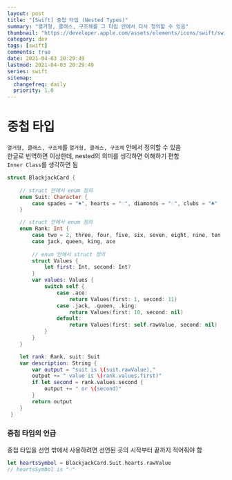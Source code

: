 ```yaml
---
layout: post
title: "[Swift] 중첩 타입 (Nested Types)"
summary: "열거형, 클래스, 구조체를 그 타입 안에서 다시 정의할 수 있음"
thumbnail: "https://developer.apple.com/assets/elements/icons/swift/swift-256x256.png"
category: dev
tags: [swift]
comments: true
date: 2021-04-03 20:29:49
lastmod: 2021-04-03 20:29:49
series: swift
sitemap: 
  changefreq: daily
  priority: 1.0
---
```

# 중첩 타입

`열거형, 클래스, 구조체`를 `열거형, 클래스, 구조체` 안에서 정의할 수 있음  
한글로 번역하면 이상한데, nested의 의미를 생각하면 이해하기 편함  
`Inner Class`를 생각하면 됨

```swift
struct BlackjackCard {
    
    // struct 안에서 enum 정의
    enum Suit: Character {
        case spades = "♠", hearts = "♡", diamonds = "♢", clubs = "♣"
    }

    // struct 안에서 enum 정의
    enum Rank: Int {
        case two = 2, three, four, five, six, seven, eight, nine, ten
        case jack, queen, king, ace
        
        // enum 안에서 struct 정의
        struct Values {
            let first: Int, second: Int?
        }
        var values: Values {
            switch self {
                case .ace:
                    return Values(first: 1, second: 11)
                case .jack, .queen, .king:
                    return Values(first: 10, second: nil)
                default:
                    return Values(first: self.rawValue, second: nil)
            }
        }
    }

    let rank: Rank, suit: Suit
    var description: String {
        var output = "suit is \(suit.rawValue),"
        output += " value is \(rank.values.first)"
        if let second = rank.values.second {
            output += " or \(second)"
        }
        return output
    }
 }
```

### 중첩 타입의 언급

중첩 타입을 선언 밖에서 사용하려면 선언된 곳의 시작부터 끝까지 적어줘야 함

```swift
let heartsSymbol = BlackjackCard.Suit.hearts.rawValue
// heartsSymbol is "♡"
```